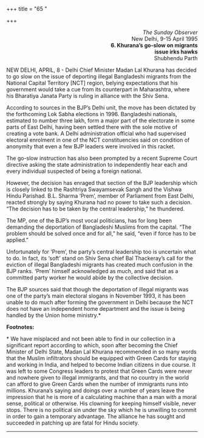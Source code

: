 +++
title = "65 "

+++
<div align="right">

*The Sunday Observer*  
New Delhi, 9-15 April 1995  
**6. Khurana’s go-slow on migrants**  
**issue irks hawks**  
Shubhendu Parth

</div>

NEW DELHI, APRIL, 8 - Delhi Chief Minister Madan Lal Khurana has decided
to go slow on the issue of deporting illegal Bangladeshi migrants from
the National Capital Territory \[NCT\] region, belying expectations that
his government would take a cue from its counterpart in Maharashtra,
where his Bharatiya Janata Party is ruling in alliance with the Shiv
Sena.

According to sources in the BJP’s Delhi unit, the move has been dictated
by the forthcoming Lok Sabha elections in 1996. Bangladeshi nationals,
estimated to number three lakh, form a major part of the electorate in
some parts of East Delhi, having been settled there with the sole motive
of creating a vote bank. A Delhi administration official who had
supervised electoral enrolment in one of the NCT constituencies said on
condition of anonymity that even a few BJP leaders were involved in this
racket.

The go-slow instruction has also been prompted by a recent Supreme Court
directive asking the state administration to independently hear each and
every individual suspected of being a foreign national.

However, the decision has enraged that section of the BJP leadership
which is closely linked to the Rashtriya Swayamsevak Sangh and the
Vishwa Hindu Parishad. B.L. Sharma ‘Prem’, member of Parliament from
East Delhi, reacted strongly by saying Khurana had no power to take such
a decision. “The decision has to be taken by the central leadership,” he
thundered.

The MP, one of the BJP’s most vocal politicians, has for long been
demanding the deportation of Bangladeshi Muslims from the capital. “The
problem should be solved once and for all,” he said, “even if force has
to be applied.”

Unfortunately for ‘Prem’, the party’s central leadership too is
uncertain what to do. In fact, its ‘soft’ stand on Shiv Sena chief Bal
Thackeray’s call for the eviction of illegal Bangladeshi migrants has
created much confusion in the BJP ranks. ‘Prem’ himself acknowledged as
much, and said that as a committed party worker he would abide by the
collective decision.

The BJP sources said that though the deportation of illegal migrants was
one of the party’s main electoral slogans in November 1993, it has been
unable to do much after forming the government in Delhi because the NCT
does not have an independent home department and the issue is being
handled by the Union home ministry.\*  
 

**Footnotes:**

\* We have misplaced and not been able to find in our collection in a
significant report according to which, soon after becoming the Chief
Minister of Delhi State, Madan Lal Khurana recommended in so many words
that the Muslim infiltrators should be equipped with Green Cards for
staying and working in India, and helped to become Indian citizens in
due course.  It was left to some Congress leaders to protest that Green
Cards were never and nowhere given to illegal immigrants, and that no
country in the world can afford to give Green Cards when the number of
immigrants runs into millions. Khurana’s saying and doings over a number
of years leave the impression that he is more of a calculating machine
than a man with a moral sense, political or otherwise. His clowning for
keeping himself visible, never stops. There is no political sin under
the sky which he is unwilling to commit in order to gain a temporary
advantage. The alliance he has sought and succeeded in patching up are
fatal for Hindu society.  
 

------------------------------------------------------------------------


